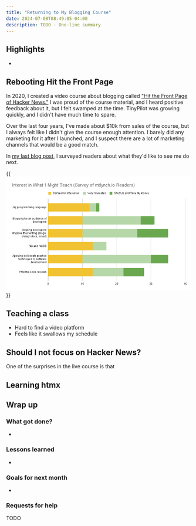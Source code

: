 ```yaml
---
title: "Returning to My Blogging Course"
date: 2024-07-08T08:49:05-04:00
description: TODO - One-line summary
---
```


## Highlights

-

## Rebooting Hit the Front Page

In 2020, I created a video course about blogging called ["Hit the Front Page of Hacker News."](https://hitthefrontpage.com/) I was proud of the course material, and I heard positive feedback about it, but I felt swamped at the time. TinyPilot was growing quickly, and I didn't have much time to spare.

Over the last four years, I've made about $10k from sales of the course, but I always felt like I didn't give the course enough attention. I barely did any marketing for it after I launched, and I suspect there are a lot of marketing channels that would be a good match.

In [my last blog post](/i-sold-tinypilot/), I surveyed readers about what they'd like to see me do next.

{{<img src="survey-results.png" has-border="true">}}

## Teaching a class

- Hard to find a video platform
- Feels like it swallows my schedule

## Should I not focus on Hacker News?

One of the surprises in the live course is that

## Learning htmx

## Wrap up

### What got done?

-

### Lessons learned

-

### Goals for next month

-

### Requests for help

TODO
